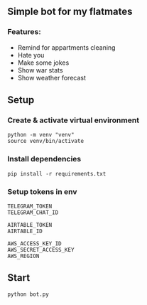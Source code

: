 ## Simple bot for my flatmates
### Features:
- Remind for appartments cleaning
- Hate you
- Make some jokes
- Show war stats
- Show weather forecast

## Setup
### Create & activate virtual environment
```
python -m venv "venv"
source venv/bin/activate
```


### Install dependencies
```
pip install -r requirements.txt
```

### Setup tokens in env
```
TELEGRAM_TOKEN
TELEGRAM_CHAT_ID

AIRTABLE_TOKEN
AIRTABLE_ID

AWS_ACCESS_KEY_ID
AWS_SECRET_ACCESS_KEY
AWS_REGION
```

## Start
```
python bot.py
```